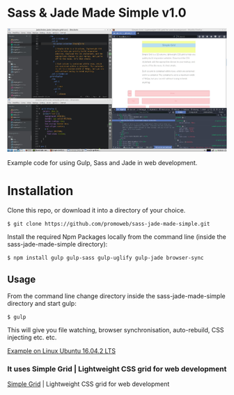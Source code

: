Sass & Jade Made Simple v1.0
=============================

![Project Preview](preview.jpg)

Example code for using Gulp, Sass and Jade in web development.

# Installation

Clone this repo, or download it into a directory of your choice.

```shell
$ git clone https://github.com/promoweb/sass-jade-made-simple.git
```
Install the required Npm Packages locally from the command line (inside the sass-jade-made-simple directory):

```shell
$ npm install gulp gulp-sass gulp-uglify gulp-jade browser-sync
```
## Usage

From the command line change directory inside the sass-jade-made-simple directory and start gulp:

```shell
$ gulp
```
This will give you file watching, browser synchronisation, auto-rebuild, CSS injecting etc. etc.

[Example on Linux Ubuntu 16.04.2 LTS](https://i.imgur.com/ptfWwjJ.jpg) 

### It uses Simple Grid | Lightweight CSS grid for web development

[Simple Grid](http://simplegrid.io/) | Lightweight CSS grid for web development

